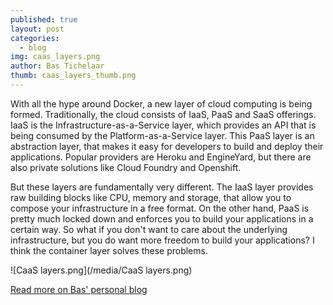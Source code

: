 ```yaml
---
published: true
layout: post
categories: 
  - blog
img: caas_layers.png
author: Bas Tichelaar
thumb: caas_layers_thumb.png
---
```


With all the hype around Docker, a new layer of cloud computing is being formed. Traditionally, the cloud consists of IaaS, PaaS and SaaS offerings. IaaS is the Infrastructure-as-a-Service layer, which provides an API that is being consumed by the Platform-as-a-Service layer. This PaaS layer is an abstraction layer, that makes it easy for developers to build and deploy their applications. Popular providers are Heroku and EngineYard, but there are also private solutions like Cloud Foundry and Openshift.

But these layers are fundamentally very different. The IaaS layer provides raw building blocks like CPU, memory and storage, that allow you to compose your infrastructure in a free format. On the other hand, PaaS is pretty much locked down and enforces you to build your applications in a certain way. So what if you don't want to care about the underlying infrastructure, but you do want more freedom to build your applications? I think the container layer solves these problems.

![CaaS layers.png](/media/CaaS layers.png)

[Read more on Bas' personal blog](http://tichelaar.io/containers-as-a-service)